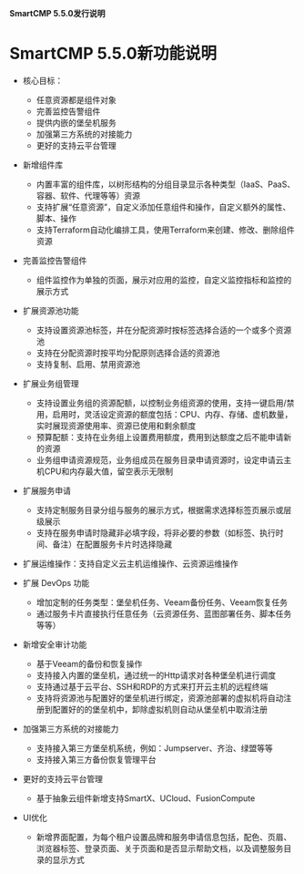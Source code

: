 

**SmartCMP 5.5.0发行说明**

# SmartCMP 5.5.0新功能说明 

+ 核心目标：
    + 任意资源都是组件对象
    + 完善监控告警组件
    + 提供内嵌的堡垒机服务
    + 加强第三方系统的对接能力
    + 更好的支持云平台管理

+ 新增组件库
    + 内置丰富的组件库，以树形结构的分组目录显示各种类型（IaaS、PaaS、容器、软件、代理等等）资源
    + 支持扩展“任意资源”，自定义添加任意组件和操作，自定义额外的属性、脚本、操作
    + 支持Terraform自动化编排工具，使用Terraform来创建、修改、删除组件资源 

+ 完善监控告警组件
    + 组件监控作为单独的页面，展示对应用的监控，自定义监控指标和监控的展示方式

+ 扩展资源池功能
    + 支持设置资源池标签，并在分配资源时按标签选择合适的一个或多个资源池
    + 支持在分配资源时按平均分配原则选择合适的资源池
    + 支持复制、启用、禁用资源池
+ 扩展业务组管理
    + 支持设置业务组的资源配额，以控制业务组资源的使用，支持一键启用/禁用，启用时，灵活设定资源的额度包括：CPU、内存、存储、虚机数量，实时展现资源使用率、资源已使用和剩余额度 
    + 预算配额：支持在业务组上设置费用额度，费用到达额度之后不能申请新的资源
    + 业务组申请资源规范，业务组成员在服务目录申请资源时，设定申请云主机CPU和内存最大值，留空表示无限制

+ 扩展服务申请
    + 支持定制服务目录分组与服务的展示方式，根据需求选择标签页展示或层级展示
    + 支持在服务申请时隐藏非必填字段，将非必要的参数（如标签、执行时间、备注）在配置服务卡片时选择隐藏 

+ 扩展运维操作：支持自定义云主机运维操作、云资源运维操作

+ 扩展 DevOps 功能
    + 增加定制的任务类型：堡垒机任务、Veeam备份任务、Veeam恢复任务
    + 通过服务卡片直接执行任意任务（云资源任务、蓝图部署任务、脚本任务等等）



+ 新增安全审计功能
    + 基于Veeam的备份和恢复操作
    + 支持接入内置的堡垒机，通过统一的Http请求对各种堡垒机进行调度
    + 支持通过基于云平台、SSH和RDP的方式来打开云主机的远程终端
    + 支持将资源池与配置好的堡垒机进行绑定，资源池部署的虚拟机将自动注册到配置好的的堡垒机中，卸除虚拟机则自动从堡垒机中取消注册 

+ 加强第三方系统的对接能力
    + 支持接入第三方堡垒机系统，例如：Jumpserver、齐治、绿盟等等
    + 支持接入第三方备份恢复管理平台

+ 更好的支持云平台管理
    + 基于抽象云组件新增支持SmartX、UCloud、FusionCompute


+ UI优化 
    + 新增界面配置，为每个租户设置品牌和服务申请信息包括，配色、页眉、浏览器标签、登录页面、关于页面和是否显示帮助文档，以及调整服务目录的显示方式 





























































































































